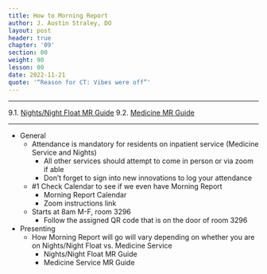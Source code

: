 ```yaml
---
title: How to Morning Report
author: J. Austin Straley, DO
layout: post
header: true
chapter: '09'
section: 00
weight: 90
lesson: 00
date: 2022-11-21
quote: '“Reason for CT: Vibes were off”'
---
```


<hr>

9.1. [Nights/Night Float MR Guide][1]
9.2. [Medicine MR Guide][2]
<hr>

- General
	- Attendance is mandatory for residents on inpatient service (Medicine Service and Nights)
		- All other services should attempt to come in person or via zoom if able
		- Don’t forget to sign into new innovations to log your attendance
	- #1 Check Calendar to see if we even have Morning Report
		- Morning Report Calendar
		- Zoom instructions link
	- Starts at 8am M-F, room 3296
        - Follow the assigned QR code that is on the door of room 3296
- Presenting
	- How Morning Report will go will vary depending on whether you are on Nights/Night Float vs. Medicine Service
		- Nights/Night Float MR Guide
        - Medicine Service MR Guide

[1]: /internguidepages/chapter09/1-nights-mr-guide/
[2]: /internguidepages/chapter09/2-medicine-mr-guide